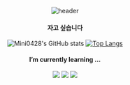 <div align="center">
  
![header](https://capsule-render.vercel.app/api?type=rounded&height=150&color=f0f0f0&text=mini0428s%20World&fontColor=5194F0&animation=twinkling)
</div>

<div align="center">
  
#### 자고 싶습니다

![Mini0428's GitHub stats](https://github-readme-stats.vercel.app/api?username=mini0428&show_icons=true&theme=transparent)
[![Top Langs](https://github-readme-stats.vercel.app/api/top-langs/?username=mini0428&layout=donut)](https://github.com/anuraghazra/github-readme-stats)

</div>

<div align="center">
  
#### I’m currently learning ...
  
<img src="https://img.shields.io/badge/Unity-000000?style=flat-square&logo=Unity&logoColor=white"/> <img src="https://img.shields.io/badge/C%23-239120?style=flat-square&logo=CSharp&logoColor=white"/> <img src="https://img.shields.io/badge/GitHub-181717?style=flat-square&logo=GitHub&logoColor=white"/>

</div>

<!--
**mini0428/mini0428** is a ✨ _special_ ✨ repository because its `README.md` (this file) appears on your GitHub profile.

Here are some ideas to get you started:

- 🔭 I’m currently working on ...
- 🌱 I’m currently learning ...
- 👯 I’m looking to collaborate on ...
- 🤔 I’m looking for help with ...
- 💬 Ask me about ...
- 📫 How to reach me: ...
- 😄 Pronouns: ...
- ⚡ Fun fact: ...
-->

